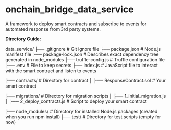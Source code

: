 # onchain_bridge_data_service
A framework to deploy smart contracts and subscribe to events for automated response from 3rd party systems.

**Directory Guide:**

data_service/
├── .gitignore # Git ignore file
├── package.json # Node.js manifest file
├── package-lock.json # Describes exact dependency tree generated in node_modules
├── truffle-config.js # Truffle configuration file
├── .env # File to keep secrets
├── index.js # JavaScript file to interact with the smart contract and listen to events

├── contracts/ # Directory for contract
│ ├── ResponseContract.sol # Your smart contract

├── migrations/ # Directory for migration scripts
│ ├── 1_initial_migration.js
│ ├── 2_deploy_contracts.js # Script to deploy your smart contract

├── node_modules/ # Directory for installed Node.js packages (created when you run npm install)
├── test/ # Directory for test scripts (empty for now)

